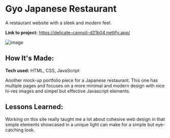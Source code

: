 # Gyo Japanese Restaurant
A restaurant website with a sleek and modern feel.

**Link to project:** https://delicate-cannoli-d21b04.netlify.app/

![image](https://user-images.githubusercontent.com/101305246/221993954-a5c334a9-bf3a-4762-bf08-fab95f5e657d.png)

## How It's Made:

**Tech used:** HTML, CSS, JavaScript

Another mock-up portfolio piece for a Japanese restaurant. This one has multiple pages and focuses on a more minimal and modern design with nice hi-res images and simpel but effective Javascript elements.

## Lessons Learned:

Working on this site really taught me a lot about cohesive web design in that simple elements showcased in a unique light can make for a simple but eye-catching look.
